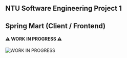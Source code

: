 ## NTU Software Engineering Project 1

## Spring Mart (Client / Frontend)

#### ⚠️ WORK IN PROGRESS ⚠️

![WORK IN PROGRESS](https://media.giphy.com/media/g79am6uuZJKSc/giphy.gif)
